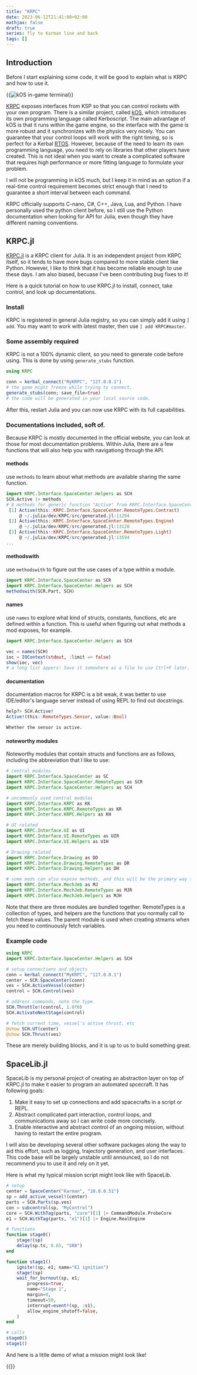 ```yaml
---
title: "KRPC"
date: 2023-06-12T21:41:00+02:00
mathjax: false
draft: true
series: fly to Karman line and back
tags: []
---
```


## Introduction

Before I start explaining some code, it will be good to explain what is KRPC and how to use it.


{{<image src="https://ksp-kos.github.io/KOS/_images/hello_world1.png" class="right" maxw="15em" title="kOS in-game terminal">}}


[KRPC](https://krpc.github.io/krpc/) exposes interfaces from KSP so that you can control rockets with your own program. There is a similar project, called [kOS](https://ksp-kos.github.io/KOS/), which introduces its own programming language called Kerboscript. The main advantage of kOS is that it runs within the game engine, so the interface with the game is more robust and it synchronizes with the physics very nicely. You can guarantee that your control loops will work with the right timing, so is perfect for a Kerbal [RTOS](https://en.wikipedia.org/wiki/Real-time_operating_system). However, because of the need to learn its own programming language, you need to rely on libraries that other players have created. This is not ideal when you want to create a complicated software that requires high performance or more fitting language to formulate your problem.

I will not be programming in kOS much, but I keep it in mind as an option if a real-time control requirement becomes strict enough that I need to guarantee a short interval between each command.

KRPC officially supports C-nano, C#, C++, Java, Lua, and Python. I have personally used the python client before, so I still use the Python documentation when looking for API for Julia, even though they have different naming conventions.

## KRPC.jl

[KRPC.jl](https://github.com/BenChung/KRPC.jl/) is a KRPC client for Julia. It is an independent project from KRPC itself, so it tends to have more bugs compared to more stable client like Python. However, I like to think that it has become reliable enough to use these days. I am also biased, becuase I've been contributing bug fixes to it!

Here is a quick tutorial on how to use KRPC.jl to install, connect, take control, and look up documentations.

### Install

KRPC is registered in general Julia registry, so you can simply add it using `] add`. You may want to work with latest master, then use `] add KRPC#master`.

### Some assembly required

KRPC is not a 100% dynamic client, so you need to generate code before using. This is done by using `generate_stubs` function.

```julia
using KRPC

conn = kerbal_connect("MyKRPC", "127.0.0.1")
# the game might freeze while trying to connect.
generate_stubs(conn; save_file=true)
# the code will be generated in your local source code.
```

After this, restart Julia and you can now use KRPC with its full capabilities.

### Documentations included, soft of.

Because KRPC is mostly documented in the official website, you can look at those for most documentation problems. Within Julia, there are a few functions that will also help you with navigationg through the API.

#### methods

use `methods` to learn about what methods are available sharing the same function.

```julia
import KRPC.Interface.SpaceCenter.Helpers as SCH
SCH.Active |> methods
# 8 methods for generic function "Active" from KRPC.Interface.SpaceCenter.Helpers:
 [1] Active(this::KRPC.Interface.SpaceCenter.RemoteTypes.Contract)
     @ ~/.julia/dev/KRPC/src/generated.jl:11294
 [2] Active(this::KRPC.Interface.SpaceCenter.RemoteTypes.Engine)
     @ ~/.julia/dev/KRPC/src/generated.jl:13128
 [3] Active(this::KRPC.Interface.SpaceCenter.RemoteTypes.Light)
     @ ~/.julia/dev/KRPC/src/generated.jl:13594
...
```

#### methodswith

use `methodswith` to figure out the use cases of a type within a module.

```julia
import KRPC.Interface.SpaceCenter as SCR
import KRPC.Interface.SpaceCenter.Helpers as SCH
methodswith(SCR.Part, SCH)
```

#### names

use `names` to explore what kind of structs, constants, functions, etc are defined within a function. This is useful when figuring out what methods a mod exposes, for example.

```julia
import KRPC.Interface.SpaceCenter.Helpers as SCH

vec = names(SCH)
ioc = IOContext(stdout, :limit => false)
show(ioc, vec)
# a long list appers! Save it somewhere as a file to use Ctrl+F later.
```

#### documentation

documentation macros for KRPC is a bit weak, it was better to use IDE/editor's language server instead of using REPL to find out docstrings.

```julia
help?> SCH.Active!
Active!(this::RemoteTypes.Sensor, value::Bool)

Whether the sensor is active.
```

#### noteworthy modules

Noteworthy modules that contain structs and functions are as follows, including the abbreviation that I like to use:

```julia
# central modules
import KRPC.Interface.SpaceCenter as SC
import KRPC.Interface.SpaceCenter.RemoteTypes as SCR
import KRPC.Interface.SpaceCenter.Helpers as SCH

# uncommonly used central modules
import KRPC.Interface.KRPC as KK
import KRPC.Interface.KRPC.RemoteTypes as KR
import KRPC.Interface.KRPC.Helpers as KH

# UI related
import KRPC.Interface.UI as UI
import KRPC.Interface.UI.RemoteTypes as UIR
import KRPC.Interface.UI.Helpers as UIH

# Drawing related
import KRPC.Interface.Drawing as DD
import KRPC.Interface.Drawing.RemoteTypes as DR
import KRPC.Interface.Drawing.Helpers as DH

# some mods can also expose methods, and this will be the primary way to discovery them.
import KRPC.Interface.MechJeb as MJ
import KRPC.Interface.MechJeb.RemoteTypes as MJR
import KRPC.Interface.MechJeb.Helpers as MJH
```

Note that there are three modules are bundled together. RemoteTypes is a collection of types, and helpers are the functions that you normally call to fetch these values. The parent module is used when creating streams when you need to continuously fetch variables.

### Example code
```julia
using KRPC
import KRPC.Interface.SpaceCenter.Helpers as SCH

# setup connections and objects
conn = kerbal_connect("MyKRPC", "127.0.0.1")
center = SCR.SpaceCenter(conn)
ves = SCH.ActiveVessel(center)
control = SCH.Control(ves)

# address commands, note the type.
SCH.Throttle!(control, 1.0f0)
SCH.ActivateNextStage(control)

# fetch current time, vessel's active thrust, etc
@show SCH.UT(center)
@show SCH.Thrust(ves)
```

These are merely building blocks, and it is up to us to build something great.

## SpaceLib.jl

SpaceLib is my personal project of creating an abstraction layer on top of KRPC.jl to make it easier to program an automated spcecraft. It has following goals:

1. Make it easy to set up connections and add spacecrafts in a script or REPL.
1. Abstract complicated part interaction, control loops, and communications away so I can write code more concisely.
1. Enable interactive and abstract control of an ongoing mission, without having to restart the entire program.

I will also be developing several other software packages along the way to aid this effort, such as logging, trajectory generation, and user interfaces. This code base will be largely unstable until announced, so I do not recommend you to use it and rely on it yet.

Here is what my typical mission script might look like with SpaceLib.

```julia
# setup
center = SpaceCenter("Karman", "10.0.0.51")
sp = add_active_vessel!(center)
parts = SCH.Parts(sp.ves)
con = subcontrol(sp, "MyControl")
core = SCH.WithTag(parts, "core")[1] |> CommandModule.ProbeCore
e1 = SCH.WithTag(parts, "e1")[1] |> Engine.RealEngine

# functions
function stage0()
    stage!(sp)
    delay(sp.ts, 0.65, "SRB")
end

function stage1()
    ignite!(sp, e1; name="E1 ignition")
    stage!(sp)
    wait_for_burnout(sp, e1;
        progress=true,
        name="Stage 1",
        margin=0,
        timeout=50,
        interrupt=event!(sp, :s1),
        allow_engine_shutoff=false,
    )
end

# calls
stage0()
stage1()
```

And here is a little demo of what a mission might look like!

{{<youtube ATAYY8V287U>}}

